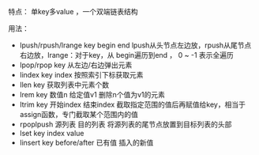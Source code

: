 特点： 单key多value ，一个双端链表结构

用法：
- lpush/rpush/lrange  key begin end  lpush从头节点左边放，rpush从尾节点右边放，lrange：对于key，从 begin遍历到end ， 0 ~ -1 表示全遍历
- lpop/rpop key 从左边/右边弹出元素
- lindex key index 按照索引下标获取元素
- llen key 获取列表中元素个数
- lrem key 数值n 给定值v1 删除n个值为v1的元素
- ltrim key 开始index 结束index 截取指定范围的值后再赋值给key，相当于assign函数，专门截取某个范围内的值
- rpoplpush 源列表 目的列表  将源列表的尾节点放置到目标列表的头部
- lset key index value
- linsert key before/after 已有值 插入的新值  